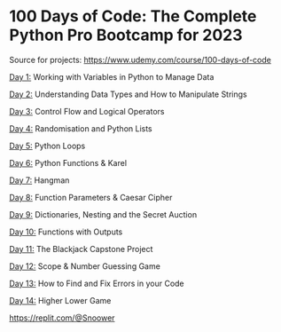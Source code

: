 # 100 Days of Code: The Complete Python Pro Bootcamp for 2023

Source for projects: https://www.udemy.com/course/100-days-of-code

[Day 1:](https://github.com/Snoower/100-days-of-code-python/tree/main/day-1) Working with Variables in Python to Manage Data

[Day 2:](https://github.com/Snoower/100-days-of-code-python/tree/main/day-2) Understanding Data Types and How to Manipulate Strings

[Day 3:](https://github.com/Snoower/100-days-of-code-python/tree/main/day-3) Control Flow and Logical Operators

[Day 4:](https://github.com/Snoower/100-days-of-code-python/tree/main/day-4) Randomisation and Python Lists

[Day 5:](https://github.com/Snoower/100-days-of-code-python/tree/main/day-5) Python Loops

[Day 6:](https://github.com/Snoower/100-days-of-code-python/tree/main/day-6) Python Functions & Karel

[Day 7:](https://github.com/Snoower/100-days-of-code-python/tree/main/day-7) Hangman

[Day 8:](https://github.com/Snoower/100-days-of-code-python/tree/main/day-8) Function Parameters & Caesar Cipher

[Day 9:](https://github.com/Snoower/100-days-of-code-python/tree/main/day-9) Dictionaries, Nesting and the Secret Auction

[Day 10:](https://github.com/Snoower/100-days-of-code-python/tree/main/day-10) Functions with Outputs

[Day 11:](https://github.com/Snoower/100-days-of-code-python/tree/main/day-11) The Blackjack Capstone Project

[Day 12:](https://github.com/Snoower/100-days-of-code-python/tree/main/day-12) Scope & Number Guessing Game

[Day 13:](https://github.com/Snoower/100-days-of-code-python/tree/main/day-13) How to Find and Fix Errors in your Code

[Day 14:](https://github.com/Snoower/100-days-of-code-python/tree/main/day-14) Higher Lower Game

https://replit.com/@Snoower
